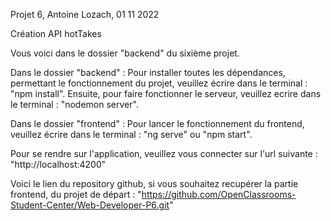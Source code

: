 Projet 6, Antoine Lozach, 01 11 2022

Création API hotTakes

Vous voici dans le dossier "backend" du sixième projet.

Dans le dossier "backend" :
Pour installer toutes les dépendances, permettant le fonctionnement du projet, veuillez écrire dans le terminal : "npm install".
Ensuite, pour faire fonctionner le serveur, veuillez ecrire dans le terminal : "nodemon server".

Dans le dossier "frontend" :
Pour lancer le fonctionnement du frontend, veuillez écrire dans le terminal : "ng serve" ou "npm start".

Pour se rendre sur l'application, veuillez vous connecter sur l'url suivante : "http://localhost:4200"

Voici le lien du repository github, si vous souhaitez recupérer la partie frontend, du projet de départ : "https://github.com/OpenClassrooms-Student-Center/Web-Developer-P6.git"

